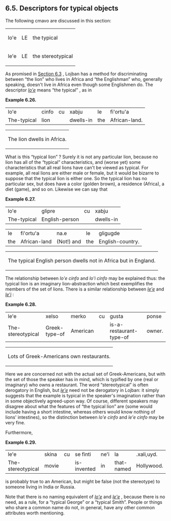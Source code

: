 <a id="section-typicals"></a>6.5. <a id="c6s5"></a>Descriptors for typical objects
----------------------------------------------------------------------------------

The following cmavo are discussed in this section:

<table class="cmavo-list"><colgroup></colgroup><tbody><tr class="cmavo-entry"><td class="cmavo"><p class="cmavo">lo'e</p></td><td class="selmaho"><p class="selmaho">LE</p></td><td class="description"><p class="description">the typical</p></td></tr><tr class="cmavo-entry"><td class="cmavo"><p class="cmavo">le'e</p></td><td class="selmaho"><p class="selmaho">LE</p></td><td class="description"><p class="description">the stereotypical</p></td></tr></tbody></table>

As promised in [Section 6.3](../section-masses) , Lojban has a method for discriminating between “the lion” who lives in Africa and “the Englishman” who, generally speaking, doesn't live in Africa even though some Englishmen do. The descriptor _<a id="id-1.7.7.4.4.1" class="indexterm"></a>[_lo'e_](../go01#valsi-lohe)_ means “the typical” , as in

<div class="interlinear-gloss-example example">
<a id="example-random-id-AJKt"></a>

**Example 6.26. <a id="id-1.7.7.5.1.1" class="indexterm"></a><a id="c6e5d1"></a>** 

<table class="interlinear-gloss"><colgroup></colgroup><tbody><tr class="jbo"><td>lo'e</td><td>cinfo</td><td>cu</td><td>xabju</td><td>le</td><td>fi'ortu'a</td></tr><tr class="gloss"><td>The-typical</td><td>lion</td><td></td><td>dwells-in</td><td>the</td><td>African-land.</td></tr></tbody></table>

<table class="interlinear-gloss"><tbody><tr class="para"><td colspan="12321"><p class="natlang">The lion dwells in Africa.</p></td></tr></tbody></table>

</div>  

<a id="id-1.7.7.6.1" class="indexterm"></a><a id="id-1.7.7.6.2" class="indexterm"></a>What is this “typical lion” ? Surely it is not any particular lion, because no lion has all of the “typical” characteristics, and (worse yet) some characteristics that all real lions have can't be viewed as typical. For example, all real lions are either male or female, but it would be bizarre to suppose that the typical lion is either one. So the typical lion has no particular sex, but does have a color (golden brown), a residence (Africa), a diet (game), and so on. Likewise we can say that

<div class="interlinear-gloss-example example">
<a id="example-random-id-8PoG"></a>

**Example 6.27. <a id="id-1.7.7.7.1.1" class="indexterm"></a><a id="c6e5d2"></a>** 

<table class="interlinear-gloss"><colgroup></colgroup><tbody><tr class="jbo"><td>lo'e</td><td>glipre</td><td>cu</td><td>xabju</td></tr><tr class="gloss"><td>The-typical</td><td>English-person</td><td></td><td>dwells-in</td></tr></tbody></table>

<table class="interlinear-gloss"><colgroup></colgroup><tbody><tr class="jbo"><td>le</td><td>fi'ortu'a</td><td>na.e</td><td>le</td><td>gligugde</td></tr><tr class="gloss"><td>the</td><td>African-land</td><td>(Not!)&nbsp;and</td><td>the</td><td>English-country.</td></tr></tbody></table>

<table class="interlinear-gloss"><tbody><tr class="para"><td colspan="12321"><p class="natlang">The typical English person dwells not in Africa but in England.</p></td></tr></tbody></table>

</div>  

<a id="id-1.7.7.8.1" class="indexterm"></a><a id="id-1.7.7.8.2" class="indexterm"></a><a id="id-1.7.7.8.3" class="indexterm"></a><a id="id-1.7.7.8.4" class="indexterm"></a>The relationship between _<a id="id-1.7.7.8.5.1" class="indexterm"></a>lo'e cinfo_ and _<a id="id-1.7.7.8.6.1" class="indexterm"></a>lo'i cinfo_ may be explained thus: the typical lion is an imaginary lion-abstraction which best exemplifies the members of the set of lions. There is a similar relationship between _<a id="id-1.7.7.8.7.1" class="indexterm"></a>[_le'e_](../go01#valsi-lehe)_ and _<a id="id-1.7.7.8.8.1" class="indexterm"></a>[_le'i_](../go01#valsi-lehi)_ :

<div class="interlinear-gloss-example example">
<a id="example-random-id-D88V"></a>

**Example 6.28. <a id="c6e5d3"></a>** 

<table class="interlinear-gloss"><colgroup></colgroup><tbody><tr class="jbo"><td>le'e</td><td>xelso</td><td>merko</td><td>cu</td><td>gusta</td><td>ponse</td></tr><tr class="gloss"><td>The-stereotypical</td><td>Greek-type-of</td><td>American</td><td></td><td>is-a-restaurant-type-of</td><td>owner.</td></tr></tbody></table>

<table class="interlinear-gloss"><tbody><tr class="para"><td colspan="12321"><p class="natlang">Lots of Greek-Americans own restaurants.</p></td></tr></tbody></table>

</div>  

<a id="id-1.7.7.10.1" class="indexterm"></a><a id="id-1.7.7.10.2" class="indexterm"></a><a id="id-1.7.7.10.3" class="indexterm"></a><a id="id-1.7.7.10.4" class="indexterm"></a><a id="id-1.7.7.10.5" class="indexterm"></a>Here we are concerned not with the actual set of Greek-Americans, but with the set of those the speaker has in mind, which is typified by one (real or imaginary) who owns a restaurant. The word “stereotypical” is often derogatory in English, but _<a id="id-1.7.7.10.7.1" class="indexterm"></a>[_le'e_](../go01#valsi-lehe)_ need not be derogatory in Lojban: it simply suggests that the example is typical in the speaker's imagination rather than in some objectively agreed-upon way. Of course, different speakers may disagree about what the features of “the typical lion” are (some would include having a short intestine, whereas others would know nothing of lions' intestines), so the distinction between _<a id="id-1.7.7.10.9.1" class="indexterm"></a>lo'e cinfo_ and _<a id="id-1.7.7.10.10.1" class="indexterm"></a>le'e cinfo_ may be very fine.

Furthermore,

<div class="interlinear-gloss-example example">
<a id="example-random-id-NVFy"></a>

**Example 6.29. <a id="id-1.7.7.12.1.1" class="indexterm"></a><a id="c6e5d4"></a>** 

<table class="interlinear-gloss"><colgroup></colgroup><tbody><tr class="jbo"><td>le'e</td><td>skina</td><td>cu</td><td>se&nbsp;finti</td><td>ne'i</td><td>la</td><td>.xali,uyd.</td></tr><tr class="gloss"><td>The-stereotypical</td><td>movie</td><td></td><td>is-invented</td><td>in</td><td>that-named</td><td>Hollywood.</td></tr></tbody></table>

</div>  

is probably true to an American, but might be false (not the stereotype) to someone living in India or Russia.

<a id="id-1.7.7.14.1" class="indexterm"></a><a id="id-1.7.7.14.2" class="indexterm"></a>Note that there is no naming equivalent of _<a id="id-1.7.7.14.3.1" class="indexterm"></a>[_lo'e_](../go01#valsi-lohe)_ and _<a id="id-1.7.7.14.4.1" class="indexterm"></a>[_le'e_](../go01#valsi-lehe)_ , because there is no need, as a rule, for a “typical George” or a “typical Smith”. People or things who share a common name do not, in general, have any other common attributes worth mentioning.